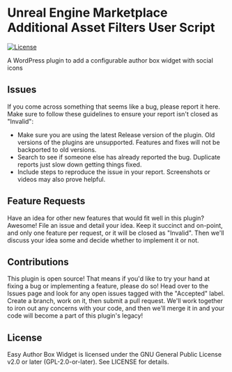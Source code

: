 # Unreal Engine Marketplace Additional Asset Filters User Script
[![License](https://img.shields.io/github/license/Drakmyth/wp-easy-author-box-widget)](https://github.com/Drakmyth/wp-easy-author-box-widget/blob/master/LICENSE.md)

A WordPress plugin to add a configurable author box widget with social icons

Issues
--------------------
If you come across something that seems like a bug, please report it here. Make sure to follow these guidelines to ensure your report isn't closed as "Invalid":

* Make sure you are using the latest Release version of the plugin. Old versions of the plugins are unsupported. Features and fixes will not be backported to old versions.
* Search to see if someone else has already reported the bug. Duplicate reports just slow down getting things fixed.
* Include steps to reproduce the issue in your report. Screenshots or videos may also prove helpful.

Feature Requests
----------------
Have an idea for other new features that would fit well in this plugin? Awesome! File an issue and detail your idea. Keep it succinct and on-point, and only one feature per request, or it will be closed as "Invalid". Then we'll discuss your idea some and decide whether to implement it or not.

Contributions
-------------
This plugin is open source! That means if you'd like to try your hand at fixing a bug or implementing a feature, please do so! Head over to the Issues page and look for any open issues tagged with the "Accepted" label. Create a branch, work on it, then submit a pull request. We'll work together to iron out any concerns with your code, and then we'll merge it in and your code will become a part of this plugin's legacy!

License
-------
Easy Author Box Widget is licensed under the GNU General Public License v2.0 or later (GPL-2.0-or-later). See LICENSE for details.